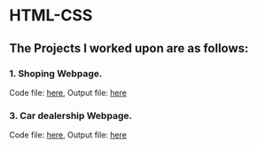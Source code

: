 # HTML-CSS

## The Projects I worked upon are as follows:

### 1. Shoping Webpage.
Code file: [here](https://github.com/anujshinde0012/html-portfolio/blob/main/birthday%20invitation.html),
Output file: [here](https://github.com/anujshinde0012/html-portfolio/blob/main/Birthday%20Invitation.jpeg)

### 3. Car dealership Webpage.
Code file: [here](https://github.com/anujshinde0012/html-portfolio/blob/main/Movie%20Ranking%20Project.html),
Output file: [here](https://github.com/anujshinde0012/html-portfolio/blob/main/Movie%20Ranking.png)
